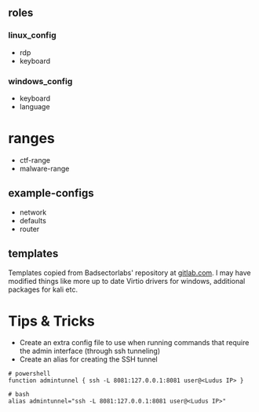 ## roles
### linux_config
- rdp
- keyboard
### windows_config
- keyboard
- language

# ranges
- ctf-range
- malware-range
 
## example-configs
- network
- defaults
- router

## templates
Templates copied from Badsectorlabs' repository at [gitlab.com](https://gitlab.com/badsectorlabs/ludus). 
I may have modified things like more up to date Virtio drivers for windows, additional packages for kali etc. 

# Tips & Tricks
- Create an extra config file to use when running commands that require the admin interface (through ssh tunneling)
- Create an alias for creating the SSH tunnel

``` shell 
# powershell
function admintunnel { ssh -L 8081:127.0.0.1:8081 user@<Ludus IP> }

# bash
alias admintunnel="ssh -L 8081:127.0.0.1:8081 user@<Ludus IP>"
```